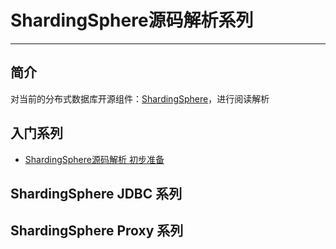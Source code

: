 # ShardingSphere源码解析系列
***

## 简介
对当前的分布式数据库开源组件：[ShardingSphere](https://github.com/apache/shardingsphere)，进行阅读解析

## 入门系列
- [ShardingSphere源码解析 初步准备](https://juejin.cn/post/6999036171682578469)

## ShardingSphere JDBC 系列

## ShardingSphere Proxy 系列
